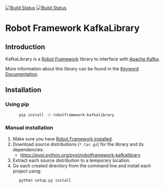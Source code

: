 
[![Build Status](https://travis-ci.org/s4int/robotframework-KafkaLibrary.svg?branch=master)](https://travis-ci.org/s4int/robotframework-KafkaLibrary)
[![Build Status](https://img.shields.io/pypi/v/robotframework-kafkalibrary.svg?label=version)](https://pypi.python.org/pypi/robotframework-kafkalibrary)

# Robot Framework KafkaLibrary
## Introduction
KafkaLibrary is a [Robot Framework](http://robotframework.org/) library to interface with [Apache Kafka](https://kafka.apache.org/).

More information about this library can be found in the [Keyword Documentation](https://rawgit.com/s4int/robotframework-KafkaLibrary/master/doc/KafkaLibrary.html).

## Installation
### Using pip
```bash
      pip install -U robotframework-kafkalibrary
```

### Manual installation
1. Make sure you have [Robot Framework installed](http://code.google.com/p/robotframework/wiki/Installation).
2. Download source distributions (`*.tar.gz`) for the library and its dependencies:
      - https://pypi.python.org/pypi/robotframework-kafkalibrary
3. Extract each source distribution to a temporary location.
4. Go each created directory from the command line and install each project using:

```bash
      python setup.py install
```